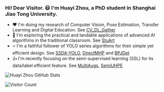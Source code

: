 ### Hi! Dear Visitor. :smiley: I'm Huayi Zhou, a PhD student in Shanghai Jiao Tong University.

- :heart: I'm doing my research of Computer Vision, Pose Estimation, Transfer Learning and Digital Education. See [CV_DL_Gather](https://github.com/hnuzhy/CV_DL_Gather)
- :rocket: I'm exploring the practical and landable applications of advanced AI algorithms in the traditional classroom. See [StuArt](https://github.com/hnuzhy/StuArt)
- :star: I'm a faithful follower of YOLO series algorithms for their simple yet efficient design. See [SSDA-YOLO](https://github.com/hnuzhy/SSDA-YOLO), [DirectMHP](https://github.com/hnuzhy/DirectMHP) and [BPJDet](https://github.com/hnuzhy/BPJDet)
- :thumbsup: I'm recently focusing on the semi-supervised learning (SSL) for its data/label efficient feature. See [MultiAugs](https://github.com/hnuzhy/MultiAugs), [SemiUHPE](https://github.com/hnuzhy/SemiUHPE)
<!--
<img src="https://media.giphy.com/media/4GvoqJVUHL5fdgvidL/giphy.gif" width="260">
-->

![Huayi Zhou GitHub Stats](https://github-readme-stats-sigma-five.vercel.app/api?username=hnuzhy&show_icons=true)

![Visitor Count](https://profile-counter.glitch.me/{hnuzhy}/count.svg)


<!--
**hnuzhy/hnuzhy** is a ✨ _special_ ✨ repository because its `README.md` (this file) appears on your GitHub profile.

Here are some ideas to get you started:

- 🔭 I’m currently working on ...
- 🌱 I’m currently learning ...
- 👯 I’m looking to collaborate on ...
- 🤔 I’m looking for help with ...
- 💬 Ask me about ...
- 📫 How to reach me: ...
- 😄 Pronouns: ...
- ⚡ Fun fact: ...
-->
